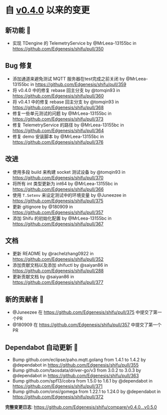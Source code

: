 # 自 [v0.4.0](https://github.com/Edgenesis/shifu/releases/tag/v0.4.0) 以来的变更

## 新功能 🎉

* 实现 TDengine 的 TelemetryService by @MrLeea-13155bc in https://github.com/Edgenesis/shifu/pull/350

## Bug 修复

* <BugFix> 添加通道来避免测试 MQTT 服务器在test完成之前关闭 by @MrLeea-13155bc in https://github.com/Edgenesis/shifu/pull/359
* <enhance> 将 v0.4.0 中的修复 rebase 回主分支 by @tomqin93 in https://github.com/Edgenesis/shifu/pull/360
* <BugFix> 将 v0.4.1 中的修复 rebase 回主分支 by @tomqin93 in https://github.com/Edgenesis/shifu/pull/368
* <BugFix> 修复一些单元测试的问题 by @MrLeea-13155bc in https://github.com/Edgenesis/shifu/pull/373
* <bugFix> 修复 TelemetryService 的路径 by @MrLeea-13155bc in https://github.com/Edgenesis/shifu/pull/364
* 修复 demo 安装脚本 by @MrLeea-13155bc in https://github.com/Edgenesis/shifu/pull/376

## 改进

* <Enhance> 使用多段 build 来构建 socket 测试设备 by @tomqin93 in https://github.com/Edgenesis/shifu/pull/370
* 将所有 int 类型更新为 int64 by @MrLeea-13155bc in https://github.com/Edgenesis/shifu/pull/366
* 使用 `T.Setenv` 来设定测试中的环境变量 by @Juneezee in https://github.com/Edgenesis/shifu/pull/375
* 更新 gitignore by @180909 in https://github.com/Edgenesis/shifu/pull/357
* 添加 Shifu 的初始化配置 by @MrLeea-13155bc in https://github.com/Edgenesis/shifu/pull/367

## 文档

* 更新 README by @rachelzhang0922 in https://github.com/Edgenesis/shifu/pull/352
* 添加贡献文档以及添加 shifuctl by @saiyan86 in https://github.com/Edgenesis/shifu/pull/288
* 更新贡献文档 by @saiyan86 in https://github.com/Edgenesis/shifu/pull/377

## 新的贡献者 🌟

* @Juneezee 在  https://github.com/Edgenesis/shifu/pull/375 中提交了第一个PR
* @180909 在 https://github.com/Edgenesis/shifu/pull/357 中提交了第一个PR

## Dependabot 自动更新 🤖

* Bump github.com/eclipse/paho.mqtt.golang from 1.4.1 to 1.4.2 by @dependabot in https://github.com/Edgenesis/shifu/pull/355
* Bump github.com/taosdata/driver-go/v3 from 3.0.2 to 3.0.3 by @dependabot in https://github.com/Edgenesis/shifu/pull/363
* Bump github.com/spf13/cobra from 1.5.0 to 1.6.1 by @dependabot in https://github.com/Edgenesis/shifu/pull/371
* Bump github.com/onsi/gomega from 1.22.1 to 1.24.0 by @dependabot in https://github.com/Edgenesis/shifu/pull/372

**完整变更日志**: https://github.com/Edgenesis/shifu/compare/v0.4.0...v0.5.0
